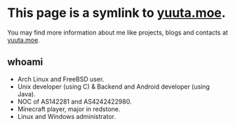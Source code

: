 # This page is a symlink to [yuuta.moe](https://yuuta.moe).

You may find more information about me like projects, blogs and contacts at [yuuta.moe](https://yuuta.moe).

## whoami

* Arch Linux and FreeBSD user.
* Unix developer (using C) & Backend and Android developer (using Java).
* NOC of AS142281 and AS4242422980.
* Minecraft player, major in redstone.
* Linux and Windows administrator.
